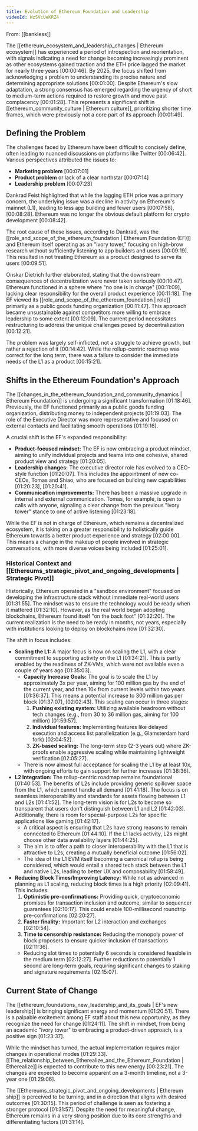 ```yaml
---
title: Evolution of Ethereum Foundation and Leadership
videoId: WzSVcUeKRZ4
---
```


From: [[bankless]] <br/> 

The [[ethereum_ecosystem_and_leadership_changes | Ethereum ecosystem]] has experienced a period of introspection and reorientation, with signals indicating a need for change becoming increasingly prominent as other ecosystems gained traction and the ETH price lagged the market for nearly three years <a class="yt-timestamp" data-t="00:00:46">[00:00:46]</a>. By 2025, the focus shifted from acknowledging a problem to understanding its precise nature and determining appropriate solutions <a class="yt-timestamp" data-t="00:01:00">[00:01:00]</a>. Despite Ethereum's slow adaptation, a strong consensus has emerged regarding the urgency of short to medium-term actions required to restore growth and move past complacency <a class="yt-timestamp" data-t="00:01:28">[00:01:28]</a>. This represents a significant shift in [[ethereum_community_culture | Ethereum culture]], prioritizing shorter time frames, which were previously not a core part of its approach <a class="yt-timestamp" data-t="00:01:49">[00:01:49]</a>.

## Defining the Problem

The challenges faced by Ethereum have been difficult to concisely define, often leading to nuanced discussions on platforms like Twitter <a class="yt-timestamp" data-t="00:06:42">[00:06:42]</a>. Various perspectives attributed the issues to:
*   **Marketing problem** <a class="yt-timestamp" data-t="00:07:01">[00:07:01]</a>
*   **Product problem** or lack of a clear northstar <a class="yt-timestamp" data-t="00:07:14">[00:07:14]</a>
*   **Leadership problem** <a class="yt-timestamp" data-t="00:07:23">[00:07:23]</a>

Dankrad Feist highlighted that while the lagging ETH price was a primary concern, the underlying issue was a decline in activity on Ethereum's mainnet (L1), leading to less app building and fewer users <a class="yt-timestamp" data-t="00:07:58">[00:07:58]</a>, <a class="yt-timestamp" data-t="00:08:28">[00:08:28]</a>. Ethereum was no longer the obvious default platform for crypto development <a class="yt-timestamp" data-t="00:08:42">[00:08:42]</a>.

The root cause of these issues, according to Dankrad, was the [[role_and_scope_of_the_ethereum_foundation | Ethereum Foundation (EF)]] and Ethereum itself operating as an "ivory tower," focusing on high-brow research without sufficiently listening to app builders and users <a class="yt-timestamp" data-t="00:09:19">[00:09:19]</a>. This resulted in not treating Ethereum as a product designed to serve its users <a class="yt-timestamp" data-t="00:09:51">[00:09:51]</a>.

Onskar Dietrich further elaborated, stating that the downstream consequences of decentralization were never taken seriously <a class="yt-timestamp" data-t="00:10:47">[00:10:47]</a>. Ethereum functioned in a sphere where "no one is in charge" <a class="yt-timestamp" data-t="00:11:09">[00:11:09]</a>, lacking clear responsibility for the overall product experience <a class="yt-timestamp" data-t="00:11:18">[00:11:18]</a>. The EF viewed its [[role_and_scope_of_the_ethereum_foundation | role]] primarily as a public goods funding organization <a class="yt-timestamp" data-t="00:11:47">[00:11:47]</a>. This approach became unsustainable against competitors more willing to embrace leadership to some extent <a class="yt-timestamp" data-t="00:12:09">[00:12:09]</a>. The current period necessitates restructuring to address the unique challenges posed by decentralization <a class="yt-timestamp" data-t="00:12:21">[00:12:21]</a>.

The problem was largely self-inflicted, not a struggle to achieve growth, but rather a rejection of it <a class="yt-timestamp" data-t="00:14:42">[00:14:42]</a>. While the rollup-centric roadmap was correct for the long term, there was a failure to consider the immediate needs of the L1 as a product <a class="yt-timestamp" data-t="00:15:21">[00:15:21]</a>.

## Shifts in the Ethereum Foundation's Approach

The [[changes_in_the_ethereum_foundation_and_community_dynamics | Ethereum Foundation]] is undergoing a significant transformation <a class="yt-timestamp" data-t="01:18:46">[01:18:46]</a>. Previously, the EF functioned primarily as a public goods funding organization, distributing money to independent projects <a class="yt-timestamp" data-t="01:19:03">[01:19:03]</a>. The role of the Executive Director was more representative and focused on external contacts and facilitating smooth operations <a class="yt-timestamp" data-t="01:19:16">[01:19:16]</a>.

A crucial shift is the EF's expanded responsibility:
*   **Product-focused mindset:** The EF is now embracing a product mindset, aiming to unify individual projects and teams into one cohesive, shared product view and strategy <a class="yt-timestamp" data-t="01:20:05">[01:20:05]</a>.
*   **Leadership changes:** The executive director role has evolved to a CEO-style function <a class="yt-timestamp" data-t="01:20:07">[01:20:07]</a>. This includes the appointment of new co-CEOs, Tomas and Shiao, who are focused on building new capabilities <a class="yt-timestamp" data-t="01:20:23">[01:20:23]</a>, <a class="yt-timestamp" data-t="01:20:41">[01:20:41]</a>.
*   **Communication improvements:** There has been a massive upgrade in internal and external communication. Tomas, for example, is open to calls with anyone, signaling a clear change from the previous "ivory tower" stance to one of active listening <a class="yt-timestamp" data-t="01:23:18">[01:23:18]</a>.

While the EF is not in charge of Ethereum, which remains a decentralized ecosystem, it is taking on a greater responsibility to holistically guide Ethereum towards a better product experience and strategy <a class="yt-timestamp" data-t="02:00:00">[02:00:00]</a>. This means a change in the makeup of people involved in strategic conversations, with more diverse voices being included <a class="yt-timestamp" data-t="01:25:01">[01:25:01]</a>.

### Historical Context and [[Ethereums_strategic_pivot_and_ongoing_developments | Strategic Pivot]]

Historically, Ethereum operated in a "sandbox environment" focused on developing the infrastructure stack without immediate real-world users <a class="yt-timestamp" data-t="01:31:55">[01:31:55]</a>. The mindset was to ensure the technology would be ready when it mattered <a class="yt-timestamp" data-t="01:32:10">[01:32:10]</a>. However, as the real world began adopting blockchains, Ethereum found itself "on the back foot" <a class="yt-timestamp" data-t="01:32:20">[01:32:20]</a>. The current realization is the need to be ready in months, not years, especially with institutions looking to deploy on blockchains now <a class="yt-timestamp" data-t="01:32:30">[01:32:30]</a>.

The shift in focus includes:
*   **Scaling the L1:** A major focus is now on scaling the L1, with a clear commitment to supporting activity on the L1 <a class="yt-timestamp" data-t="01:34:21">[01:34:21]</a>. This is partly enabled by the readiness of ZK-VMs, which were not available even a couple of years ago <a class="yt-timestamp" data-t="01:35:03">[01:35:03]</a>.
    *   **Capacity Increase Goals:** The goal is to scale the L1 by approximately 3x per year, aiming for 100 million gas by the end of the current year, and then 10x from current levels within two years <a class="yt-timestamp" data-t="01:36:37">[01:36:37]</a>. This means a potential increase to 300 million gas per block <a class="yt-timestamp" data-t="01:37:07">[01:37:07]</a>, <a class="yt-timestamp" data-t="02:02:43">[02:02:43]</a>. This scaling can occur in three stages:
        1.  **Pushing existing system:** Utilizing available headroom without tech changes (e.g., from 30 to 36 million gas, aiming for 100 million) <a class="yt-timestamp" data-t="01:59:57">[01:59:57]</a>.
        2.  **Individual features:** Implementing features like delayed execution and access list parallelization (e.g., Glamsterdam hard fork) <a class="yt-timestamp" data-t="02:04:52">[02:04:52]</a>.
        3.  **ZK-based scaling:** The long-term step (2-3 years out) where ZK-proofs enable aggressive scaling while maintaining lightweight verification <a class="yt-timestamp" data-t="02:05:27">[02:05:27]</a>.
    *   There is now almost full acceptance for scaling the L1 by at least 10x, with ongoing efforts to gain support for further increases <a class="yt-timestamp" data-t="01:38:36">[01:38:36]</a>.
*   **L2 Integration:** The rollup-centric roadmap remains foundational <a class="yt-timestamp" data-t="01:40:53">[01:40:53]</a>. The benefits of L2s include providing generic spillover space from the L1, which cannot handle all demand <a class="yt-timestamp" data-t="01:41:18">[01:41:18]</a>. The focus is on seamless interoperability and standards for assets flowing between L1 and L2s <a class="yt-timestamp" data-t="01:41:52">[01:41:52]</a>. The long-term vision is for L2s to become so transparent that users don't distinguish between L1 and L2 <a class="yt-timestamp" data-t="01:42:03">[01:42:03]</a>. Additionally, there is room for special-purpose L2s for specific applications like gaming <a class="yt-timestamp" data-t="01:42:17">[01:42:17]</a>.
    *   A critical aspect is ensuring that L2s have strong reasons to remain connected to Ethereum <a class="yt-timestamp" data-t="01:44:10">[01:44:10]</a>. If the L1 lacks activity, L2s might choose other data availability layers <a class="yt-timestamp" data-t="01:44:25">[01:44:25]</a>.
    *   The aim is to offer a path to closer interoperability with the L1 that is attractive to L2s, creating a mutually beneficial outcome <a class="yt-timestamp" data-t="01:56:02">[01:56:02]</a>.
    *   The idea of the L1 EVM itself becoming a canonical rollup is being considered, which would entail a shared tech stack between the L1 and native L2s, leading to better UX and composability <a class="yt-timestamp" data-t="01:58:49">[01:58:49]</a>.
*   **Reducing Block Times/Improving Latency:** While not as advanced in planning as L1 scaling, reducing block times is a high priority <a class="yt-timestamp" data-t="02:09:41">[02:09:41]</a>. This includes:
    1.  **Optimistic pre-confirmations:** Providing quick, cryptoeconomic promises for transaction inclusion and outcome, similar to sequencer guarantees <a class="yt-timestamp" data-t="02:10:17">[02:10:17]</a>. This could enable 100-millisecond roundtrip pre-confirmations <a class="yt-timestamp" data-t="02:20:27">[02:20:27]</a>.
    2.  **Faster finality:** Important for L2 interaction and exchanges <a class="yt-timestamp" data-t="02:10:54">[02:10:54]</a>.
    3.  **Time to censorship resistance:** Reducing the monopoly power of block proposers to ensure quicker inclusion of transactions <a class="yt-timestamp" data-t="02:11:36">[02:11:36]</a>.
    *   Reducing slot times to potentially 6 seconds is considered feasible in the medium term <a class="yt-timestamp" data-t="02:12:27">[02:12:27]</a>. Further reductions to potentially 1 second are long-term goals, requiring significant changes to staking and signature requirements <a class="yt-timestamp" data-t="02:15:07">[02:15:07]</a>.

## Current State of Change

The [[ethereum_foundations_new_leadership_and_its_goals | EF's new leadership]] is bringing significant energy and momentum <a class="yt-timestamp" data-t="01:20:51">[01:20:51]</a>. There is a palpable excitement among EF staff about this new opportunity, as they recognize the need for change <a class="yt-timestamp" data-t="01:24:11">[01:24:11]</a>. The shift in mindset, from being an academic "ivory tower" to embracing a product-driven approach, is a positive sign <a class="yt-timestamp" data-t="01:23:37">[01:23:37]</a>.

While the mindset has turned, the actual implementation requires major changes in operational modes <a class="yt-timestamp" data-t="01:29:33">[01:29:33]</a>. [[The_relationship_between_Etherealize_and_the_Ethereum_Foundation | Etherealize]] is expected to contribute to this new energy <a class="yt-timestamp" data-t="00:23:21">[00:23:21]</a>. The changes are expected to become apparent on a 3-month timeline, not a 3-year one <a class="yt-timestamp" data-t="01:29:06">[01:29:06]</a>.

The [[Ethereums_strategic_pivot_and_ongoing_developments | Ethereum ship]] is perceived to be turning, and in a direction that aligns with desired outcomes <a class="yt-timestamp" data-t="01:30:15">[01:30:15]</a>. This period of challenge is seen as fostering a stronger protocol <a class="yt-timestamp" data-t="01:31:57">[01:31:57]</a>. Despite the need for meaningful change, Ethereum remains in a very strong position due to its core strengths and differentiating factors <a class="yt-timestamp" data-t="01:31:14">[01:31:14]</a>.